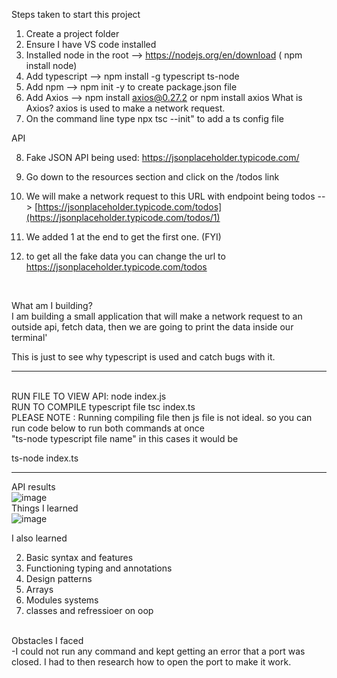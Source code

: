 Steps taken to start this project

1. Create a project folder
2. Ensure I have VS code installed
3. Installed node in the root --> https://nodejs.org/en/download ( npm install node)
4. Add typescript --> npm install -g typescript ts-node
5. Add npm --> npm init -y to create package.json file
6. Add Axios --> npm install axios@0.27.2 or npm install axios
   What is Axios? axios is used to make a network request.
7. On the command line type npx tsc --init" to add a ts config file

API

8. Fake JSON API being used:
   https://jsonplaceholder.typicode.com/

1. Go down to the resources section and click on the /todos link
1. We will make a network request to this URL with endpoint being todos -- > [https://jsonplaceholder.typicode.com/todos](https://jsonplaceholder.typicode.com/todos/1)

1. We added 1 at the end to get the first one. (FYI)
1. to get all the fake data you can change the url to https://jsonplaceholder.typicode.com/todos

<br>

What am I building?
<br>
I am building a small application that will make a network request to an outside api, fetch data,
then we are going to print the data inside our terminal'

This is just to see why typescript is used and catch bugs with it.
<br>

---

<br>
RUN FILE TO VIEW API:
 node index.js
<br>
RUN TO COMPILE typescript file
tsc index.ts
<br>
PLEASE NOTE : Running compiling file then js file is not ideal. so you can run code below to run both commands at once
<br>
"ts-node typescript file name" in this cases it would be

ts-node index.ts
<br>

---

API results
<br>
![image](https://github.com/ndorvillearnold/react_with_typscript/assets/43937188/02b01cd5-ae7d-40d7-bb92-b9d54c10a750)
<br>
Things I learned
<br>
![image](https://github.com/ndorvillearnold/react_with_typscript/assets/43937188/2ff344aa-a60f-49f7-954f-9239c3870e0f)

I also learned 

2. Basic syntax and features
3. Functioning typing and annotations
4. Design patterns
5. Arrays
6. Modules systems
7. classes and refressioer on oop

<br>
Obstacles I faced
<br>
-I could not run any command and kept getting an error that a port was closed. I had to then research how to open the port to make it work.
<br>
